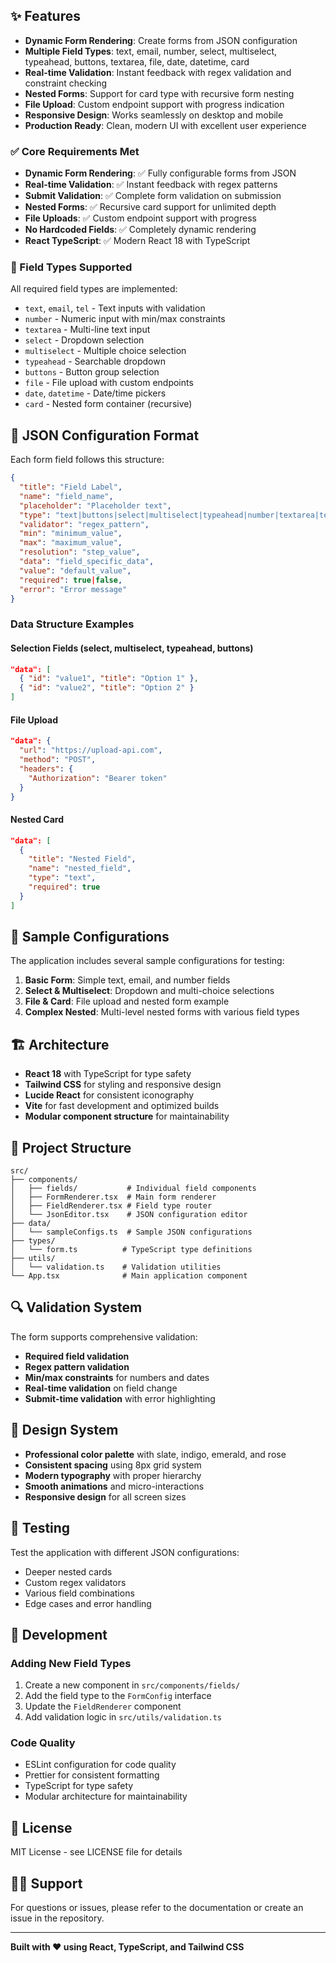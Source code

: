 
## ✨ Features

- **Dynamic Form Rendering**: Create forms from JSON configuration
- **Multiple Field Types**: text, email, number, select, multiselect, typeahead, buttons, textarea, file, date, datetime, card
- **Real-time Validation**: Instant feedback with regex validation and constraint checking
- **Nested Forms**: Support for card type with recursive form nesting
- **File Upload**: Custom endpoint support with progress indication
- **Responsive Design**: Works seamlessly on desktop and mobile
- **Production Ready**: Clean, modern UI with excellent user experience


### ✅ Core Requirements Met

- **Dynamic Form Rendering**: ✅ Fully configurable forms from JSON
- **Real-time Validation**: ✅ Instant feedback with regex patterns
- **Submit Validation**: ✅ Complete form validation on submission
- **Nested Forms**: ✅ Recursive card support for unlimited depth
- **File Uploads**: ✅ Custom endpoint support with progress
- **No Hardcoded Fields**: ✅ Completely dynamic rendering
- **React TypeScript**: ✅ Modern React 18 with TypeScript

### 🎯 Field Types Supported

All required field types are implemented:
- `text`, `email`, `tel` - Text inputs with validation
- `number` - Numeric input with min/max constraints
- `textarea` - Multi-line text input
- `select` - Dropdown selection
- `multiselect` - Multiple choice selection
- `typeahead` - Searchable dropdown
- `buttons` - Button group selection
- `file` - File upload with custom endpoints
- `date`, `datetime` - Date/time pickers 
- `card` - Nested form container (recursive)

## 🔧 JSON Configuration Format

Each form field follows this structure:

```json
{
  "title": "Field Label",
  "name": "field_name",
  "placeholder": "Placeholder text",
  "type": "text|buttons|select|multiselect|typeahead|number|textarea|tel|email|file|date|datetime|card",
  "validator": "regex_pattern",
  "min": "minimum_value",
  "max": "maximum_value",
  "resolution": "step_value",
  "data": "field_specific_data",
  "value": "default_value",
  "required": true|false,
  "error": "Error message"
}
```

### Data Structure Examples

#### Selection Fields (select, multiselect, typeahead, buttons)
```json
"data": [
  { "id": "value1", "title": "Option 1" },
  { "id": "value2", "title": "Option 2" }
]
```

#### File Upload
```json
"data": {
  "url": "https://upload-api.com",
  "method": "POST",
  "headers": {
    "Authorization": "Bearer token"
  }
}
```

#### Nested Card
```json
"data": [
  {
    "title": "Nested Field",
    "name": "nested_field",
    "type": "text",
    "required": true
  }
]
```

## 🧪 Sample Configurations

The application includes several sample configurations for testing:

1. **Basic Form**: Simple text, email, and number fields
2. **Select & Multiselect**: Dropdown and multi-choice selections
3. **File & Card**: File upload and nested form example
4. **Complex Nested**: Multi-level nested forms with various field types


## 🏗️ Architecture

- **React 18** with TypeScript for type safety
- **Tailwind CSS** for styling and responsive design
- **Lucide React** for consistent iconography
- **Vite** for fast development and optimized builds
- **Modular component structure** for maintainability

## 📁 Project Structure

```
src/
├── components/
│   ├── fields/           # Individual field components
│   ├── FormRenderer.tsx  # Main form renderer
│   ├── FieldRenderer.tsx # Field type router
│   └── JsonEditor.tsx    # JSON configuration editor
├── data/
│   └── sampleConfigs.ts  # Sample JSON configurations
├── types/
│   └── form.ts          # TypeScript type definitions
├── utils/
│   └── validation.ts    # Validation utilities
└── App.tsx              # Main application component
```

## 🔍 Validation System

The form supports comprehensive validation:
- **Required field validation**
- **Regex pattern validation**
- **Min/max constraints** for numbers and dates
- **Real-time validation** on field change
- **Submit-time validation** with error highlighting

## 🎨 Design System

- **Professional color palette** with slate, indigo, emerald, and rose
- **Consistent spacing** using 8px grid system
- **Modern typography** with proper hierarchy
- **Smooth animations** and micro-interactions
- **Responsive design** for all screen sizes

## 🧪 Testing

Test the application with different JSON configurations:
- Deeper nested cards
- Custom regex validators
- Various field combinations
- Edge cases and error handling

## 🤝 Development

### Adding New Field Types

1. Create a new component in `src/components/fields/`
2. Add the field type to the `FormConfig` interface
3. Update the `FieldRenderer` component
4. Add validation logic in `src/utils/validation.ts`

### Code Quality

- ESLint configuration for code quality
- Prettier for consistent formatting
- TypeScript for type safety
- Modular architecture for maintainability

## 📄 License

MIT License - see LICENSE file for details

## 🙋‍♂️ Support

For questions or issues, please refer to the documentation or create an issue in the repository.

---

**Built with ❤️ using React, TypeScript, and Tailwind CSS**
